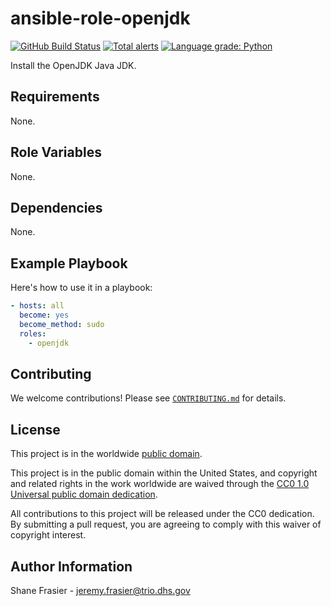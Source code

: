 # ansible-role-openjdk #

[![GitHub Build Status](https://github.com/cisagov/ansible-role-openjdk/workflows/build/badge.svg)](https://github.com/cisagov/ansible-role-openjdk/actions)
[![Total alerts](https://img.shields.io/lgtm/alerts/g/cisagov/ansible-role-openjdk.svg?logo=lgtm&logoWidth=18)](https://lgtm.com/projects/g/cisagov/ansible-role-openjdk/alerts/)
[![Language grade: Python](https://img.shields.io/lgtm/grade/python/g/cisagov/ansible-role-openjdk.svg?logo=lgtm&logoWidth=18)](https://lgtm.com/projects/g/cisagov/ansible-role-openjdk/context:python)

Install the OpenJDK Java JDK.

## Requirements ##

None.

## Role Variables ##

None.

<!--
| Variable | Description | Default | Required |
|----------|-------------|---------|----------|
| optional_variable | Describe its purpose. | `default_value` | No |
| required_variable | Describe its purpose. | n/a | Yes |
-->

## Dependencies ##

None.

## Example Playbook ##

Here's how to use it in a playbook:

```yaml
- hosts: all
  become: yes
  become_method: sudo
  roles:
    - openjdk
```

## Contributing ##

We welcome contributions!  Please see [`CONTRIBUTING.md`](CONTRIBUTING.md) for
details.

## License ##

This project is in the worldwide [public domain](LICENSE).

This project is in the public domain within the United States, and
copyright and related rights in the work worldwide are waived through
the [CC0 1.0 Universal public domain
dedication](https://creativecommons.org/publicdomain/zero/1.0/).

All contributions to this project will be released under the CC0
dedication. By submitting a pull request, you are agreeing to comply
with this waiver of copyright interest.

## Author Information ##

Shane Frasier - <jeremy.frasier@trio.dhs.gov>
